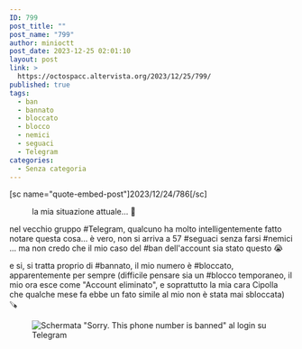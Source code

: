 ```yaml
---
ID: 799
post_title: ""
post_name: "799"
author: minioctt
post_date: 2023-12-25 02:01:10
layout: post
link: >
  https://octospacc.altervista.org/2023/12/25/799/
published: true
tags:
  - ban
  - bannato
  - bloccato
  - blocco
  - nemici
  - seguaci
  - Telegram
categories:
  - Senza categoria
---
```

<!-- wp:paragraph -->
<p>[sc name="quote-embed-post"]2023/12/24/786[/sc]</p>
<!-- /wp:paragraph -->

<!-- wp:paragraph -->
<p></p>
<!-- /wp:paragraph -->

<!-- wp:image {"id":797,"sizeSlug":"large"} -->
<figure class="wp-block-image size-large"><img src="https://octospacc.altervista.org/wp-content/uploads/2023/12/20231225_0145142847193787752986484-320x250.jpg" alt="" class="wp-image-797"/><figcaption class="wp-element-caption">la mia situazione attuale... 🥲</figcaption></figure>
<!-- /wp:image -->

<!-- wp:paragraph -->
<p></p>
<!-- /wp:paragraph -->

<!-- wp:paragraph -->
<p>nel vecchio gruppo #Telegram, qualcuno ha molto intelligentemente fatto notare questa cosa... è vero, non si arriva a 57 #seguaci senza farsi #nemici ... ma non credo che il mio caso del #ban dell'account sia stato questo 😭</p>
<!-- /wp:paragraph -->

<!-- wp:paragraph -->
<p>e si, si tratta proprio di #bannato, il mio numero è #bloccato, apparentemente per sempre (difficile pensare sia un #blocco temporaneo, il mio ora esce come "Account eliminato", e soprattutto la mia cara Cipolla che qualche mese fa ebbe un fato simile al mio non è stata mai sbloccata) 🪚</p>
<!-- /wp:paragraph -->

<!-- wp:paragraph -->
<p></p>
<!-- /wp:paragraph -->

<!-- wp:image {"id":798,"sizeSlug":"large","linkDestination":"none"} -->
<figure class="wp-block-image size-large"><img src="https://octospacc.altervista.org/wp-content/uploads/2023/12/image_editor_output_image-1989419154-17034659320969081747317153678939-960x640.png" alt="Schermata &quot;Sorry. This phone number is banned&quot; al login su Telegram" class="wp-image-798"/></figure>
<!-- /wp:image -->